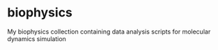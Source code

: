 # biophysics
My biophysics collection containing data analysis scripts for molecular dynamics simulation
